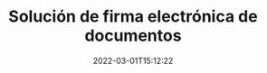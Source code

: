 ---
############################# Static ############################
layout: "product"
date: 2022-03-01T15:12:22
draft: false
#operation: 
#signaturetype: 
#fileformat: 
#productName: Java
lang: es
#productCode: java
#otherformats: 
#breadcrumb: Put  signature on  for Java
product: "Signature"
product_tag: "signature"

############################# Head ############################
head_title: ".NET, Java, API en la nube y aplicaciones de firma de documentos en línea"
head_description: "Obtenga una solución de firma electrónica de documentos todo en uno para .NET, Java y aplicaciones basadas en la nube. Firme formatos de documentos comunes en línea usando la función simple de arrastrar y soltar"

############################# Header ############################
title: "Solución de firma electrónica de documentos"
description: "Firme documentos e imágenes digitales en cualquier plataforma utilizando nuestras API flexibles y soluciones basadas en aplicaciones para programadores y usuarios finales."

############################# APIs ###############################
apis:
  enable: true

  api:
    # api loop
    - title: "Las API de código alto de GroupDocs.Signature incluyen"
      link: "/signature/"
      label: "Ver todas las API de High Code"
      api_product:
        # api_product loop
        - link: "/signature/net/"
          img_alt: "GroupDocs.Signature for .NET"
          image: "/signature/groupdocs-signature-net.png"
          product: "GroupDocs.Signature for"
          platform: ".NET"
          content: "API .NET nativa para agregar, buscar y verificar los tipos de firmas digitales más populares en Microsoft Office, PDF, imágenes y varios otros formatos en aplicaciones .NET."

        # api_product loop
        - link: "/signature/java/"
          img_alt: "GroupDocs.Signature for Java"
          image: "/signature/groupdocs-signature-java.png"
          product: "GroupDocs.Signature for"
          platform: "Java"
          content: "Potencie las aplicaciones Java con capacidades de firma electrónica para firmar digitalmente una amplia gama de documentos e imágenes en cualquier sistema operativo con JDK instalado."

        # api_product loop
        - link: "/signature/nodejs-java/"
          img_alt: "GroupDocs.Signature for Node.js via Java"
          image: "/signature/groupdocs-signature-nodejs.png"
          product: "GroupDocs.Signature for"
          platform: "Node.js"
          content: "Nuestra solución Node.js amplía sus aplicaciones comerciales con firma digital. Coloque fácilmente firmas electrónicas en documentos y formatos de imágenes populares."

    # api loop
    - title: "Las API de código bajo de GroupDocs.Signature incluyen"
      link: "https://products.groupdocs.cloud/signature"
      label: "Ver todas las API de código bajo"
      api_product:
        # api_product loop
        - link: "https://products.groupdocs.cloud/signature/curl"
          img_alt: "GroupDocs.Signature Cloud for cURL"
          image: "https://www.groupdocs.cloud/templates/groupdocscloud/images/sdk/272x272/groupdocs_signature-for-curl.png"
          product: "GroupDocs.Signature"
          platform: "Cloud for cURL"
          content: "Trabaje con la API de firma de documentos cURL RESTful para agregar y manipular diferentes tipos de firmas en todos los formatos de documentos populares, incluidos PDF, Word, Excel e imágenes."

        # api_product loop
        - link: "https://products.groupdocs.cloud/signature/net"
          img_alt: "GroupDocs.Signature Cloud SDK for .NET"
          image: "https://www.groupdocs.cloud/templates/groupdocscloud/images/sdk/272x272/groupdocs_signature-for-net.png"
          product: "GroupDocs.Signature"
          platform: "Cloud SDK for .NET"
          content: "Utilice la API RESTful de firma electrónica fácilmente con .NET SDK para administrar la firma digital en varios formatos de documentos dentro de las aplicaciones .NET."

        # api_product loop
        - link: "https://products.groupdocs.cloud/signature/java"
          img_alt: "GroupDocs.Signature Cloud SDK for Java"
          image: "https://www.groupdocs.cloud/templates/groupdocscloud/images/sdk/272x272/groupdocs_signature-for-java.png"
          product: "GroupDocs.Signature"
          platform: "Cloud SDK for Java"
          content: "Implemente funciones avanzadas de firma de documentos en sus aplicaciones Java con el SDK de firma de documentos especialmente diseñado para Java."

    # api loop
    - title: "GroupDocs.Signature Sin código Las aplicaciones incluyen"
      link: "https://products.groupdocs.app/signature"
      label: "Ver todas las aplicaciones sin código"
      api_product:
        # api_product loop
        - link: "https://products.groupdocs.app/signature/total"
          img_alt: "GroupDocs.Signature Total"
          image: "https://www.aspose.cloud/templates/asposeapp/images/products/logo/aspose_signature-app.png"
          product: "GroupDocs.Signature"
          platform: "Total"
          content: "Firme archivos de Microsoft Word, Excel, PowerPoint, Visio y PDF con texto, imagen, código de barras o código QR."

        # api_product loop
        - link: "https://products.groupdocs.app/signature/docx"
          img_alt: "GroupDocs.Signature DOCX"
          image: "https://www.aspose.cloud/templates/groupdocsapp/images/products/logo/groupdocs_words-app.png"
          product: "GroupDocs.Signature"
          platform: "DOCX"
          content: "Firme digitalmente documentos de Word en línea directamente desde su navegador de forma gratuita."

        # api_product loop
        - link: "https://products.groupdocs.app/signature/pdf"
          img_alt: "GroupDocs.Signature PDF"
          image: "https://www.aspose.cloud/templates/groupdocsapp/images/products/logo/groupdocs_pdf-app.png"
          product: "GroupDocs.Signature"
          platform: "PDF"
          content: "Firme electrónicamente archivos PDF con texto, imagen o código de barras desde cualquier navegador web."

############################# Back to top ###############################
back_to_top:
  enable: true
---
